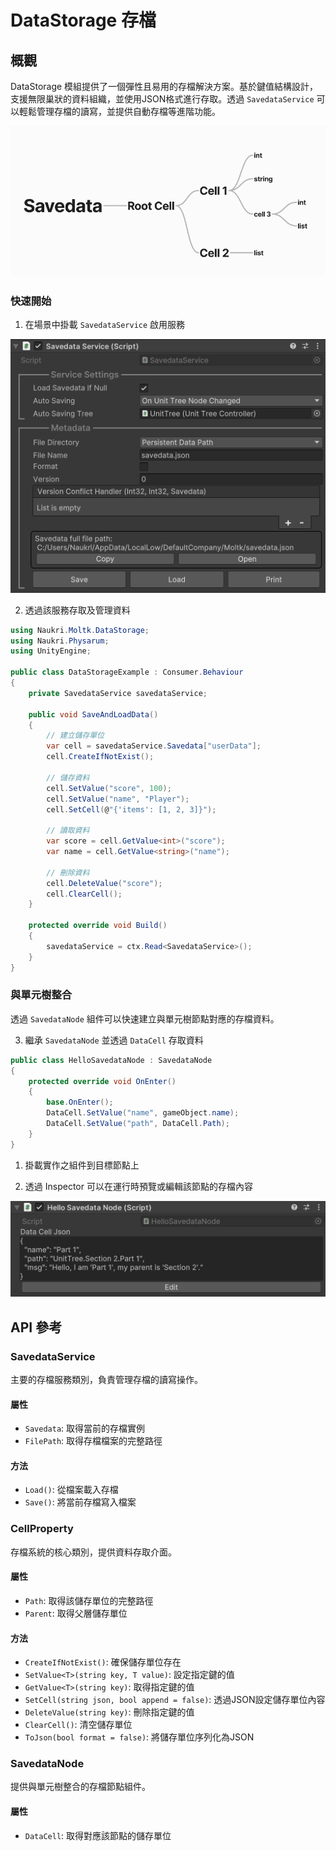 # DataStorage 存檔

## 概觀

DataStorage 模組提供了一個彈性且易用的存檔解決方案。基於鍵值結構設計，支援無限巢狀的資料組織，並使用JSON格式進行存取。透過 `SavedataService` 可以輕鬆管理存檔的讀寫，並提供自動存檔等進階功能。

![CellStructure](./Docs/CellStructure.png)

### 快速開始

1. 在場景中掛載 `SavedataService` 啟用服務

![SavedataService](./Docs/SavedataService.png)

2. 透過該服務存取及管理資料

```csharp
using Naukri.Moltk.DataStorage;
using Naukri.Physarum;
using UnityEngine;

public class DataStorageExample : Consumer.Behaviour
{
    private SavedataService savedataService;

    public void SaveAndLoadData()
    {
        // 建立儲存單位
        var cell = savedataService.Savedata["userData"];
        cell.CreateIfNotExist();

        // 儲存資料
        cell.SetValue("score", 100);
        cell.SetValue("name", "Player");
        cell.SetCell(@"{'items': [1, 2, 3]}");

        // 讀取資料
        var score = cell.GetValue<int>("score");
        var name = cell.GetValue<string>("name");

        // 刪除資料
        cell.DeleteValue("score");
        cell.ClearCell();
    }

    protected override void Build()
    {
        savedataService = ctx.Read<SavedataService>();
    }
}
```

### 與單元樹整合

透過 `SavedataNode` 組件可以快速建立與單元樹節點對應的存檔資料。

3. 繼承 `SavedataNode` 並透過 `DataCell` 存取資料

```csharp
public class HelloSavedataNode : SavedataNode
{
    protected override void OnEnter()
    {
        base.OnEnter();
        DataCell.SetValue("name", gameObject.name);
        DataCell.SetValue("path", DataCell.Path);
    }
}
```

1. 掛載實作之組件到目標節點上


2. 透過 Inspector 可以在運行時預覽或編輯該節點的存檔內容

![SavedataNode](./Docs/SavedataNode.png)

## API 參考

### SavedataService

主要的存檔服務類別，負責管理存檔的讀寫操作。

#### 屬性

- `Savedata`: 取得當前的存檔實例
- `FilePath`: 取得存檔檔案的完整路徑

#### 方法

- `Load()`: 從檔案載入存檔
- `Save()`: 將當前存檔寫入檔案

### CellProperty

存檔系統的核心類別，提供資料存取介面。

#### 屬性

- `Path`: 取得該儲存單位的完整路徑
- `Parent`: 取得父層儲存單位

#### 方法

- `CreateIfNotExist()`: 確保儲存單位存在
- `SetValue<T>(string key, T value)`: 設定指定鍵的值
- `GetValue<T>(string key)`: 取得指定鍵的值
- `SetCell(string json, bool append = false)`: 透過JSON設定儲存單位內容
- `DeleteValue(string key)`: 刪除指定鍵的值
- `ClearCell()`: 清空儲存單位
- `ToJson(bool format = false)`: 將儲存單位序列化為JSON

### SavedataNode

提供與單元樹整合的存檔節點組件。

#### 屬性

- `DataCell`: 取得對應該節點的儲存單位